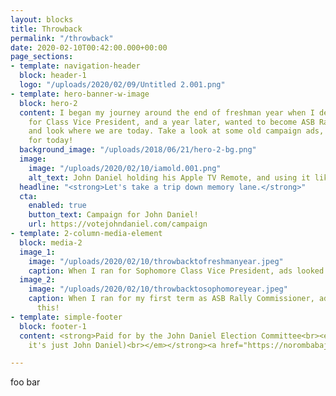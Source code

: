 ```yaml
---
layout: blocks
title: Throwback
permalink: "/throwback"
date: 2020-02-10T00:42:00.000+00:00
page_sections:
- template: navigation-header
  block: header-1
  logo: "/uploads/2020/02/09/Untitled 2.001.png"
- template: hero-banner-w-image
  block: hero-2
  content: I began my journey around the end of freshman year when I decided to run
    for Class Vice President, and a year later, wanted to become ASB Rally Commissioner,
    and look where we are today. Take a look at some old campaign ads, remastered
    for today!
  background_image: "/uploads/2018/06/21/hero-2-bg.png"
  image:
    image: "/uploads/2020/02/10/iamold.001.png"
    alt_text: John Daniel holding his Apple TV Remote, and using it like a microphone.
  headline: "<strong>Let's take a trip down memory lane.</strong>"
  cta:
    enabled: true
    button_text: Campaign for John Daniel!
    url: https://votejohndaniel.com/campaign
- template: 2-column-media-element
  block: media-2
  image_1:
    image: "/uploads/2020/02/10/throwbacktofreshmanyear.jpeg"
    caption: When I ran for Sophomore Class Vice President, ads looked like this!
  image_2:
    image: "/uploads/2020/02/10/throwbacktosophomoreyear.jpeg"
    caption: When I ran for my first term as ASB Rally Commissioner, ads looked like
      this!
- template: simple-footer
  block: footer-1
  content: <strong>Paid for by the John Daniel Election Committee<br><em>(but in reality,
    it's just John Daniel)<br></em></strong><a href="https://norombabajd.com" title="norombabajd.com">norombabajd.com</a>

---
```

foo bar